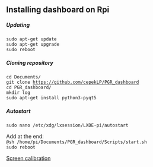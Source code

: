 <h2>Installing dashboard on Rpi</h2>

<h5>Updating</h5>

<code>sudo apt-get update</code>  
<code>sudo apt-get upgrade</code>  
<code>sudo reboot</code>

<h5>Cloning repository</h5>

<code>cd Documents/</code>  
<code>git clone https://github.com/cepekLP/PGR_dashboard</code>  
<code>cd PGR_dashboard/</code>  
<code>mkdir log</code>  
<code>sudo apt-get install python3-pyqt5</code>  

<h5>Autostart</h5>

<code>sudo nano /etc/xdg/lxsession/LXDE-pi/autostart</code>

Add at the end:  
<code>@sh /home/pi/Documents/PGR_dashboard/Scripts/start.sh</code>  
<code>sudo reboot</code>

<a href="https://www.waveshare.com/wiki/5inch_HDMI_LCD_(B)">Screen calibration</a>
